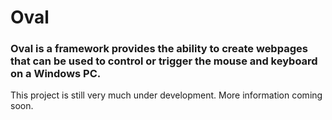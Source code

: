 # Oval
### Oval is a framework provides the ability to create webpages that can be used to control or trigger the mouse and keyboard on a Windows PC.
This project is still very much under development. More information coming soon.